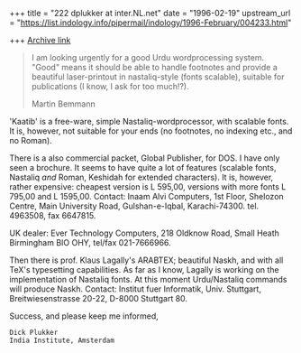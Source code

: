 +++
title = "222 dplukker at inter.NL.net"
date = "1996-02-19"
upstream_url = "https://list.indology.info/pipermail/indology/1996-February/004233.html"

+++
[Archive link](https://list.indology.info/pipermail/indology/1996-February/004233.html)


>I am looking urgently for a good Urdu wordprocessing system. "Good" means it
>should be able to handle footnotes and provide a beautiful laser-printout in
>nastaliq-style (fonts scalable), suitable for publications (I know, I ask
>for too much!?).
>
>Martin Bemmann 
>
>
'Kaatib' is a free-ware, simple Nastaliq-wordprocessor, with scalable 
fonts. It is, however, not suitable for your ends (no footnotes, no indexing
etc., and no Roman).

There is a also commercial packet, Global Publisher, for DOS. 
I have only seen a brochure. It seems to have quite a lot of features 
(scalable fonts, Nastaliq *and* Roman, Keshidah for extended characters).
It is, however, rather expensive: cheapest version is L 595,00, versions
with more fonts L 795,00 and L 1595,00.
Contact: Inaam Alvi Computers, 1st Floor, Shelozon Centre,
Main University Road, Gulshan-e-Iqbal,
Karachi-74300. tel. 4963508, fax 6647815.

UK dealer: Ever Technology Computers, 218 Oldknow Road, 
Small Heath Birmingham BIO OHY, tel/fax 021-7666966.

Then there is prof. Klaus Lagally's ARABTEX; beautiful Naskh, and
with all TeX's typesetting capabilities. As far as 
I know, Lagally is working on the implementation of Nastaliq fonts.
At this moment Urdu/Nastaliq commands will produce Naskh.
Contact: Institut fuer Informatik, Univ. Stuttgart,
Breitwiesenstrasse 20-22, D-8000 Stuttgart 80.

Success, and please keep me informed,



    Dick Plukker
    India Institute, Amsterdam





